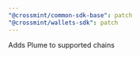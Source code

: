 ```yaml
---
"@crossmint/common-sdk-base": patch
"@crossmint/wallets-sdk": patch
---
```


Adds Plume to supported chains
